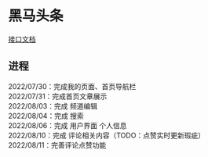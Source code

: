 # 黑马头条 
[接口文档](http://liufusong.top:8000/) 
## 进程  
2022/07/30：完成我的页面、首页导航栏  
2022/07/31：完成首页文章展示  
2022/08/03：完成 频道编辑  
2022/08/04：完成 搜索  
2022/08/06：完成 用户界面 个人信息  
2022/08/10：完成 评论相关内容（TODO：点赞实时更新瑕疵）  
2022/08/11：完善评论点赞功能  